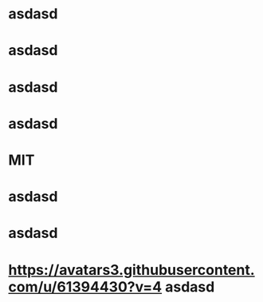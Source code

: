 
# asdasd

# asdasd
# asdasd
# asdasd
# MIT
# asdasd
# asdasd
# https://avatars3.githubusercontent.com/u/61394430?v=4 asdasd

